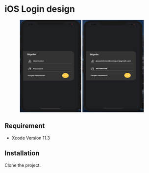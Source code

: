 # iOS Login design 
<p align="center">
    <img src="https://github.com/jawad12345A/ios_login_design/blob/master/images/screenshot_1.png?raw=true" height="300" width="200"/>
    <img src="https://github.com/jawad12345A/ios_login_design/blob/master/images/screenshot_2.png?raw=true" height="300" width="200"/>
 </p>

## Requirement 
- Xcode Version 11.3


## Installation
 Clone the project.
